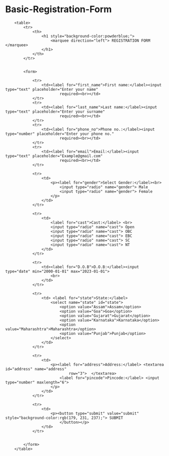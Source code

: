 # Basic-Registration-Form
<!DOCTYPE html>
<html>

<head>
    <title> Registration Form </title>
</head>
<style>
    table{
        margin: auto;
        border-style:double;
        background-color: azure;
    }
</style>
<body>
    
        <table>
            <tr>
                <th>
                    <h1 style="background-color:powderblue;">
                        <marquee direction="left"> REGISTRATION FORM </marquee>
                    </h1>
                </th>
            </tr>


            <form>

                <tr>
                    <td><label for="first_name">First name:</label><input type="text" placeholder="Enter your name"
                            required><br></td>
                </tr>
                <tr>
                    <td><label for="last_name">Last name:</label><input type="text" placeholder="Enter your surname"
                            required><br></td>
                </tr>
                <tr>
                    <td><label for="phone_no">Phone no.:</label><input type="number" placeholder="Enter your phone no."
                            required><br></td>
                </tr>
                <tr>
                    <td><label for="email">Email:</label><input type="text" placeholder="Example@gmail.com"
                            required><br></td>
                </tr>

                <tr>
                    <td>
                        <p><label for="gender">Select Gender:</label><br>
                            <input type="radio" name="gender"> Male
                            <input type="radio" name="gender"> Female
                        </p>
                    </td>
                </tr>

                <tr>
                    <td>
                        <label for="cast">Cast:</label> <br>
                        <input type="radio" name="cast"> Open
                        <input type="radio" name="cast"> OBC
                        <input type="radio" name="cast"> EBC
                        <input type="radio" name="cast"> SC
                        <input type="radio" name="cast"> NT
                    </td>
                </tr>

                <tr>
                    <td><label for="D.O.B">D.O.B:</label><input type="date" min="2000-01-01" max="2023-01-01">
                        <br>
                    </td>
                </tr>

                <tr>
                    <td> <label for="state">State:</label>
                        <select name="state" id="state">
                            <option value="Assam">Assam</option>
                            <option value="Goa">Goa</option>
                            <option value="Gujarat">Gujarat</option>
                            <option value="Karnataka">Karnataka</option>
                            <option value="Maharashtra">Maharashtra</option>
                            <option value="Punjab">Punjab</option>
                        </select>
                    </td>
                </tr>

                <tr>
                    <td>
                        <p><label for="address">Address:</label> <textarea id="address" name="address"
                                row="3">  </textarea>
                            <label for="pincode">Pincode:</label> <input type="number" maxlength="6">
                        </p>
                    </td>
                </tr>

                <tr>
                    <td>
                        <p><button type="submit" value="submit" style="background-color:rgb(179, 231, 237);"> SUBMIT
                            </button></p>
                    </td>
                </tr>


            </form>
        </table>

</body>

</html>
